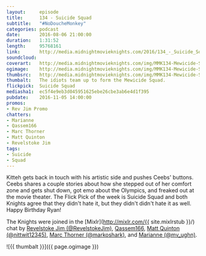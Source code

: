 ```yaml
---
layout:     episode
title:      134 - Suicide Squad
subtitle:	"#NoDoucheMonkey"
categories: podcast
date:       2016-08-06 21:00:00
duration:   1:31:52
length:		95768161
link:       http://media.midnightmovieknights.com/2016/134_-_Suicide_Squad.m4a
soundcloud:
coverart:   http://media.midnightmovieknights.com/img/MMK134-Mewicide-Squad-1400x1400.png
ogimage:    http://media.midnightmovieknights.com/img/MMK134-Mewicide-Squad-750x750.png
thumbsrc:   http://media.midnightmovieknights.com/img/MMK134-Mewicide-Squad-200x200.png
thumbalt:	The idiots team up to form the Mewicide Squad.
flickpick:	Suicide Squad
mediasha1:	ec5f4e9eb3d045951625ebe26cbe3ab6e4d1f395
pubdate:    2016-11-05 14:00:00
promos:
- Rev Jim Promo
chatters:
- Marianne
- Qassem166
- Marc Thorner
- Matt Quinton
- Revelstoke Jim
tags:
- Suicide
- Squad
---
```

Kitteh gets back in touch with his artistic side and pushes Ceebs' buttons. Ceebs shares a couple stories about how she stepped out of her comfort zone and gets shut down, got emo about the Olympics, and freaked out at the movie theater. The Flick Pick of the week is Suicide Squad and both Knights agree that they didn't hate it, but they didn't didn't hate it as well. Happy Birthday Ryan!

The Knights were joined in the [Mixlr](http://mixlr.com/{{ site.mixlrstub }}/) chat by [Revelstoke Jim (@RevelstokeJim)](https://twitter.com/RevelstokeJim), [Qassem166](http://mixlr.com/qassem166/), [Matt Quinton (@nittwit12345)](https://twitter.com/nittwit12345), [Marc Thorner (@markoshark)](https://twitter.com/markoshark), and [Marianne (@mv_ughn)](https://twitter.com/mv_ughn).

![{{ thumbalt }}]({{ page.ogimage }})
